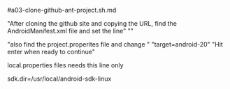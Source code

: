 #a03-clone-github-ant-project.sh.md




"After cloning the github site and copying the URL, find the AndroidManifest.xml file and set the line"
"<uses-sdk android:minSdkVersion="16" android:targetSdkVersion="20"/>"

 "also find the project.properites file and change "
 "target=android-20"
 "Hit enter when ready to continue"





local.properties files needs this line only

sdk.dir=/usr/local/android-sdk-linux

